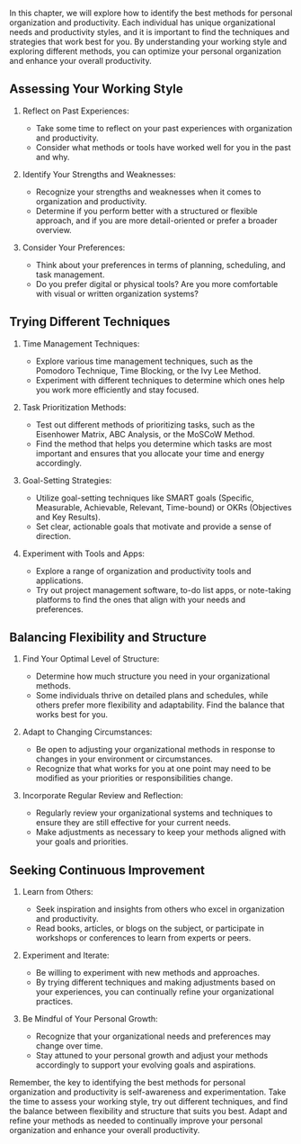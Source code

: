 
In this chapter, we will explore how to identify the best methods for personal organization and productivity. Each individual has unique organizational needs and productivity styles, and it is important to find the techniques and strategies that work best for you. By understanding your working style and exploring different methods, you can optimize your personal organization and enhance your overall productivity.

## Assessing Your Working Style

1. Reflect on Past Experiences:
    
    - Take some time to reflect on your past experiences with organization and productivity.
    - Consider what methods or tools have worked well for you in the past and why.
2. Identify Your Strengths and Weaknesses:
    
    - Recognize your strengths and weaknesses when it comes to organization and productivity.
    - Determine if you perform better with a structured or flexible approach, and if you are more detail-oriented or prefer a broader overview.
3. Consider Your Preferences:
    
    - Think about your preferences in terms of planning, scheduling, and task management.
    - Do you prefer digital or physical tools? Are you more comfortable with visual or written organization systems?

## Trying Different Techniques

1. Time Management Techniques:
    
    - Explore various time management techniques, such as the Pomodoro Technique, Time Blocking, or the Ivy Lee Method.
    - Experiment with different techniques to determine which ones help you work more efficiently and stay focused.
2. Task Prioritization Methods:
    
    - Test out different methods of prioritizing tasks, such as the Eisenhower Matrix, ABC Analysis, or the MoSCoW Method.
    - Find the method that helps you determine which tasks are most important and ensures that you allocate your time and energy accordingly.
3. Goal-Setting Strategies:
    
    - Utilize goal-setting techniques like SMART goals (Specific, Measurable, Achievable, Relevant, Time-bound) or OKRs (Objectives and Key Results).
    - Set clear, actionable goals that motivate and provide a sense of direction.
4. Experiment with Tools and Apps:
    
    - Explore a range of organization and productivity tools and applications.
    - Try out project management software, to-do list apps, or note-taking platforms to find the ones that align with your needs and preferences.

## Balancing Flexibility and Structure

1. Find Your Optimal Level of Structure:
    
    - Determine how much structure you need in your organizational methods.
    - Some individuals thrive on detailed plans and schedules, while others prefer more flexibility and adaptability. Find the balance that works best for you.
2. Adapt to Changing Circumstances:
    
    - Be open to adjusting your organizational methods in response to changes in your environment or circumstances.
    - Recognize that what works for you at one point may need to be modified as your priorities or responsibilities change.
3. Incorporate Regular Review and Reflection:
    
    - Regularly review your organizational systems and techniques to ensure they are still effective for your current needs.
    - Make adjustments as necessary to keep your methods aligned with your goals and priorities.

## Seeking Continuous Improvement

1. Learn from Others:
    
    - Seek inspiration and insights from others who excel in organization and productivity.
    - Read books, articles, or blogs on the subject, or participate in workshops or conferences to learn from experts or peers.
2. Experiment and Iterate:
    
    - Be willing to experiment with new methods and approaches.
    - By trying different techniques and making adjustments based on your experiences, you can continually refine your organizational practices.
3. Be Mindful of Your Personal Growth:
    
    - Recognize that your organizational needs and preferences may change over time.
    - Stay attuned to your personal growth and adjust your methods accordingly to support your evolving goals and aspirations.

Remember, the key to identifying the best methods for personal organization and productivity is self-awareness and experimentation. Take the time to assess your working style, try out different techniques, and find the balance between flexibility and structure that suits you best. Adapt and refine your methods as needed to continually improve your personal organization and enhance your overall productivity.

